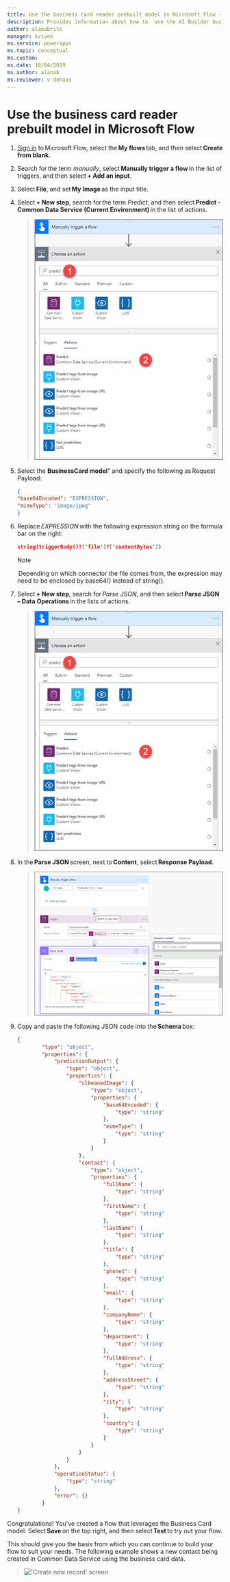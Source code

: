 ```yaml
---
title: Use the business card reader prebuilt model in Microsoft Flow - AI Builder | Microsoft Docs
description: Provides information about how to  use the AI Builder business card reader prebuilt model in Microsoft Flow
author: alanabrito
manager: kvivek
ms.service: powerapps
ms.topic: conceptual
ms.custom: 
ms.date: 10/04/2019
ms.author: alanab
ms.reviewer: v-dehaas
---
```



# Use the business card reader prebuilt model in Microsoft Flow

1. [Sign in](https://flow.microsoft.com/signin) to Microsoft Flow, select the **My flows** tab, and then select **Create from blank**.
1. Search for the term *manually*, select **Manually trigger a flow** in the list of triggers, and then select **+ Add an input**.
1. Select **File**, and set **My Image** as the input title.
1. Select **+ New step**, search for the term *Predict*, and then select **Predict - Common Data Service (Current Environment)** in the list of actions.

   > ![Select common data service screen](media/flow-predict-cds.png "Select common data service screen")

5. Select the **BusinessCard model**” and specify the following as Request Payload:

    ```json
    { 
    "base64Encoded": "EXPRESSION", 
    "mimeType": "image/jpeg" 
    }
    ```
6. Replace *EXPRESSION* with the following expression string on the formula bar on the right: 

    ```json
    string(triggerBody()?['file']?['contentBytes'])
    ```
    > [!NOTE]
    >  Depending on which connector the file comes from, the expression may need to be enclosed by base64() instead of string().
7. Select **+ New step**, search for *Parse JSON*, and then select **Parse JSON – Data Operations** in the lists of actions.
   > ![Parse JSON screen](media/flow-predict-cds.png "Parse JSON screen")
8. In the **Parse JSON** screen, next to **Content**, select **Response Payload**.
   > !['Select response payload' screen](media/flow-response-payload.png "'Select response payload' screen")
9. Copy and paste the following JSON code into the **Schema** box:

    ```json
    { 
            "type": "object", 
            "properties": { 
                "predictionOutput": { 
                    "type": "object", 
                    "properties": { 
                        "clbeanedImage": { 
                            "type": "object", 
                            "properties": { 
                                "base64Encoded": { 
                                    "type": "string" 
                                }, 
                                "mimeType": { 
                                    "type": "string" 
                                } 
                            } 
                        }, 
                        "contact": { 
                            "type": "object", 
                            "properties": { 
                                "fullName": { 
                                    "type": "string" 
                                }, 
                                "firstName": { 
                                    "type": "string" 
                                }, 
                                "lastName": { 
                                    "type": "string" 
                                }, 
                                "title": { 
                                    "type": "string" 
                                }, 
                                "phone1": { 
                                    "type": "string" 
                                }, 
                                "email": { 
                                    "type": "string" 
                                }, 
                                "companyName": { 
                                    "type": "string" 
                                }, 
                                "department": { 
                                    "type": "string" 
                                }, 
                                "fullAddress": { 
                                    "type": "string" 
                                }, 
                                "addressStreet": { 
                                    "type": "string" 
                                }, 
                                "city": { 
                                    "type": "string" 
                                }, 
                                "country": { 
                                    "type": "string" 
                                } 
                            } 
                        } 
                    } 
                }, 
                "operationStatus": { 
                    "type": "string" 
                }, 
                "error": {} 
            } 
   }

   ```
Congratulations! You've created a flow that leverages the Business Card model. Select **Save** on the top right, and then select **Test** to try out your flow.

This should give you the basis from which you can continue to build your flow to suit your needs. The following example shows a new contact being created in Common Data Service using the business card data.

   > !['Create new record' screen](media/flow-create-record.png "'Create new record' screen")
